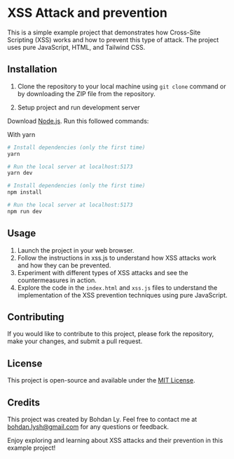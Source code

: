 # XSS Attack and prevention

This is a simple example project that demonstrates how Cross-Site Scripting (XSS) works and how to prevent this type of attack. The project uses pure JavaScript, HTML, and Tailwind CSS.

## Installation

1. Clone the repository to your local machine using `git clone` command or by downloading the ZIP file from the repository.

2. Setup project and run development server

Download [Node.js](https://nodejs.org/en/download/).
Run this followed commands:

With yarn

``` bash
# Install dependencies (only the first time)
yarn

# Run the local server at localhost:5173
yarn dev
```

``` bash
# Install dependencies (only the first time)
npm install

# Run the local server at localhost:5173
npm run dev
```

## Usage

1. Launch the project in your web browser.
2. Follow the instructions in xss.js to understand how XSS attacks work and how they can be prevented.
3. Experiment with different types of XSS attacks and see the countermeasures in action.
4. Explore the code in the `index.html` and `xss.js` files to understand the implementation of the XSS prevention techniques using pure JavaScript.

## Contributing

If you would like to contribute to this project, please fork the repository, make your changes, and submit a pull request.

## License

This project is open-source and available under the [MIT License](LICENSE).

## Credits

This project was created by Bohdan Ly. Feel free to contact me at bohdan.lysh@gmail.com for any questions or feedback.

Enjoy exploring and learning about XSS attacks and their prevention in this example project!
